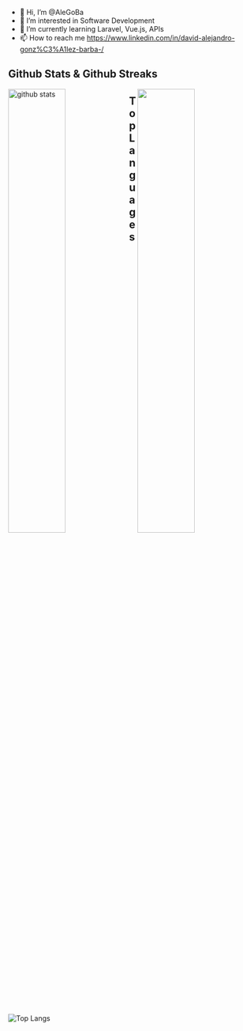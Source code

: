 - 👋 Hi, I’m @AleGoBa
- 👀 I’m interested in Software Development
- 🌱 I’m currently learning Laravel, Vue.js, APIs
- 📫 How to reach me https://www.linkedin.com/in/david-alejandro-gonz%C3%A1lez-barba-/


  
<h2>Github Stats & Github Streaks</h2>
<img src="https://github-readme-stats.vercel.app/api?username=AleGoBa&show_icons=true&theme=gotham" alt="github stats" align="left" width="48%"/>
<img  src="https://github-readme-streak-stats.herokuapp.com/?user=AleGoBa&theme=dark" align="right" width="48%" >

<h2 > Top Languages</h2>

![Top Langs](https://github-readme-stats.vercel.app/api/top-langs/?username=AleGoBa&layout=compact)

